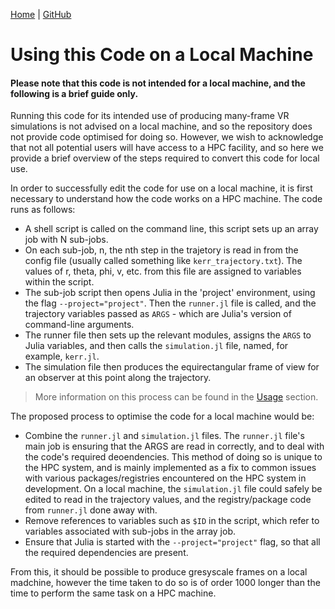 [Home](https://raichkel.github.io/GR_in_VR/) | [GitHub](https://github.com/raichkel/GR_in_VR)

# Using this Code on a Local Machine

#### Please note that this code is not intended for a local machine, and the following is a brief guide only.

Running this code for its intended use of producing many-frame VR simulations is not advised on a local machine, and so the repository does not provide code optimised for doing so. However, we wish to acknowledge that not all potential users will have access to a HPC facility, and so here we provide a brief overview of the steps required to convert this code for local use.

In order to successfully edit the code for use on a local machine, it is first necessary to understand how the code works on a HPC machine. The code runs as follows:

- A shell script is called on the command line, this script sets up an array job with N sub-jobs.
- On each sub-job, n, the nth step in the trajetory is read in from the config file (usually called something like `kerr_trajectory.txt`). The values of r, theta, phi, v, etc. from this file are assigned to variables within the script. 
- The sub-job script then opens Julia in the 'project' environment, using the flag `--project="project"`. Then the `runner.jl` file is called, and the trajectory variables passed as `ARGS` - which are Julia's version of command-line arguments.
- The runner file then sets up the relevant modules, assigns the `ARGS` to Julia variables, and then calls the `simulation.jl` file, named, for example, `kerr.jl`. 
- The simulation file then produces the equirectangular frame of view for an observer at this point along the trajectory.

> More information on this process can be found in the [Usage](https://raichkel.github.io/GR_in_VR/usage.html) section.

The proposed process to optimise the code for a local machine would be:
- Combine the `runner.jl` and `simulation.jl` files. The `runner.jl` file's main job is ensuring that the ARGS are read in correctly, and to deal with the code's required deoendencies. This method of doing so is unique to the HPC system, and is mainly implemented as a fix to common issues with various packages/registries encountered on the HPC system in development. On a local machine, the `simulation.jl` file could safely be edited to read in the trajectory values, and the registry/package code from `runner.jl` done away with.
- Remove references to variables such as `$ID` in the script, which refer to variables associated with sub-jobs in the array job.
- Ensure that Julia is started with the `--project="project"` flag, so that all the required dependencies are present.

From this, it should be possible to produce gresyscale frames on a local madchine, however the time taken to do so is of order 1000 longer than the time to perform the same task on a HPC machine.